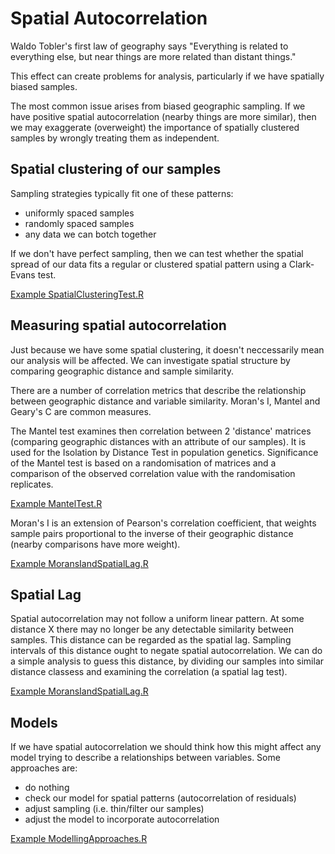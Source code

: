 # Spatial Autocorrelation #

Waldo Tobler's first law of geography says "Everything is related to everything else, but near things are more related than distant things."

This effect can create problems for analysis, particularly if we have spatially biased samples.

The most common issue arises from biased geographic sampling.  If we have positive spatial autocorrelation (nearby things are more similar), then we may exaggerate (overweight) the importance of spatially clustered samples by wrongly treating them as independent.


## Spatial clustering of our samples ##

Sampling strategies typically fit one of these patterns:

 * uniformly spaced samples
 * randomly spaced samples
 * any data we can botch together

If we don't have perfect sampling, then we can test whether the spatial spread of our data fits a regular or clustered spatial pattern using a Clark-Evans test.

[Example SpatialClusteringTest.R](https://github.com/cyesson/Training/blob/master/SpatialAutocorrelation/SpatialClusteringTest.R)


## Measuring spatial autocorrelation ##

Just because we have some spatial clustering, it doesn't neccessarily mean our analysis will be affected.  We can investigate spatial structure by comparing geographic distance and sample similarity.

There are a number of correlation metrics that describe the relationship between geographic distance and variable similarity. Moran's I, Mantel and Geary's C are common measures.

The Mantel test examines then correlation between 2 'distance' matrices (comparing geographic distances with an attribute of our samples). It is used for the Isolation by Distance Test in population genetics.  Significance of the Mantel test is based on a randomisation of matrices and a comparison of the observed correlation value with the randomisation replicates.

[Example MantelTest.R](https://github.com/cyesson/Training/blob/master/SpatialAutocorrelation/MantelTest.R)

Moran's I is an extension of Pearson's correlation coefficient, that weights sample pairs proportional to the inverse of their geographic distance (nearby comparisons have more weight).

[Example MoransIandSpatialLag.R](https://github.com/cyesson/Training/blob/master/SpatialAutocorrelation/MoransIandSpatialLag.R)


## Spatial Lag ##

Spatial autocorrelation may not follow a uniform linear pattern. At some distance X there may no longer be any detectable similarity between samples.  This distance can be regarded as the spatial lag. Sampling intervals of this distance ought to negate spatial autocorrelation.  We can do a simple analysis to guess this distance, by dividing our samples into similar distance classess and examining the correlation (a spatial lag test).

[Example MoransIandSpatialLag.R](https://github.com/cyesson/Training/blob/master/SpatialAutocorrelation/MoransIandSpatialLag.R)


## Models ##

If we have spatial autocorrelation we should think how this might affect any model trying to describe a relationships between variables.  Some approaches are:

 * do nothing
 * check our model for spatial patterns (autocorrelation of residuals)
 * adjust sampling (i.e. thin/filter our samples)
 * adjust the model to incorporate autocorrelation

[Example ModellingApproaches.R](https://github.com/cyesson/Training/blob/master/SpatialAutocorrelation/ModellingApproaches.R)
